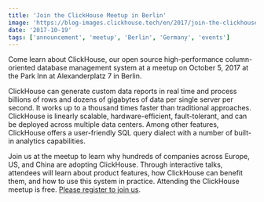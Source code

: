 ```yaml
---
title: 'Join the ClickHouse Meetup in Berlin'
image: 'https://blog-images.clickhouse.tech/en/2017/join-the-clickhouse-meetup-in-berlin/main.jpg'
date: '2017-10-19'
tags: ['announcement', 'meetup', 'Berlin', 'Germany', 'events']
---
```


Come learn about ClickHouse, our open source high-performance column-oriented database management system at a meetup on October 5, 2017 at the Park Inn at Alexanderplatz 7 in Berlin.

ClickHouse can generate custom data reports in real time and process billions of rows and dozens of gigabytes of data per single server per second. It works up to a thousand times faster than traditional approaches. ClickHouse is linearly scalable, hardware-efficient, fault-tolerant, and can be deployed across multiple data centers.  Among other features, ClickHouse offers a user-friendly SQL query dialect with a number of built-in analytics capabilities.

Join us at the meetup to learn why hundreds of companies across Europe, US, and China are adopting ClickHouse. Through interactive talks, attendees will learn about product features, how ClickHouse can benefit them, and how to use this system in practice.
Attending the ClickHouse meetup is free. [Please register to join us](https://events.yandex.com/events/meetings/05-10-2017/).
